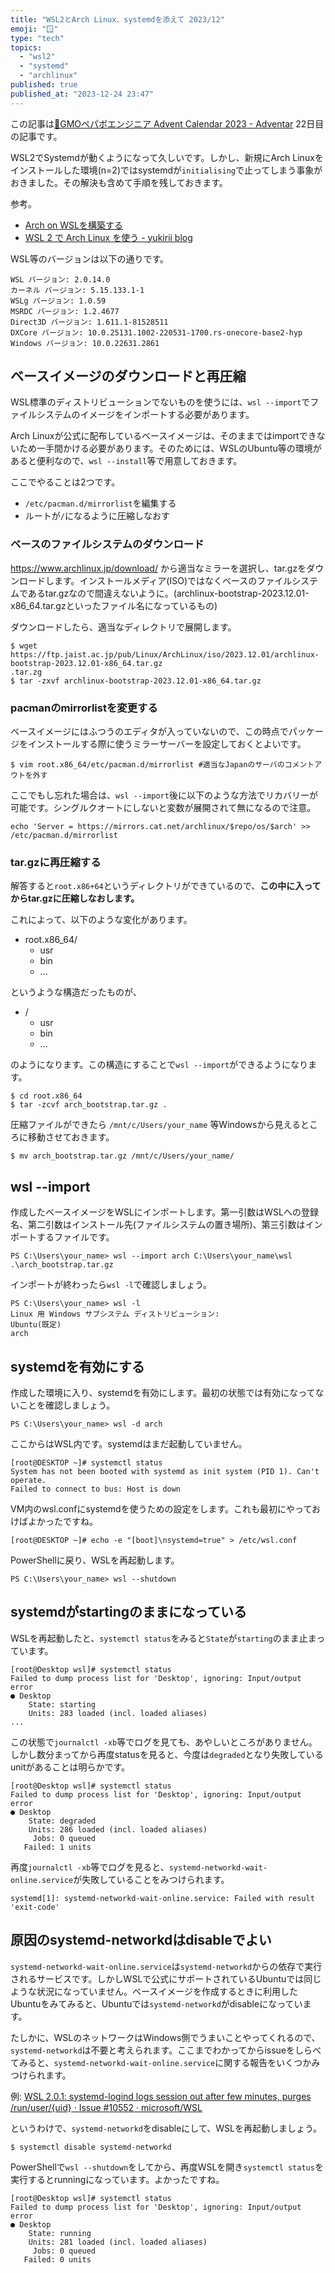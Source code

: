 ```yaml
---
title: "WSL2とArch Linux、systemdを添えて 2023/12"
emoji: "🪟"
type: "tech"
topics:
  - "wsl2"
  - "systemd"
  - "archlinux"
published: true
published_at: "2023-12-24 23:47"
---
```


この記事は[🎅GMOペパボエンジニア Advent Calendar 2023 - Adventar](https://adventar.org/calendars/8634) 22日目の記事です。

WSL2でSystemdが動くようになって久しいです。しかし、新規にArch Linuxをインストールした環境(n=2)ではsystemdが`initialising`で止ってしまう事象がおきました。その解決も含めて手順を残しておきます。

参考。
- [Arch on WSLを構築する](https://zenn.dev/kyoh86/articles/4bf6513aabe517)
- [WSL 2 で Arch Linux を使う - yukirii blog](https://blog.yukirii.dev/wsl2-arch-linux/)

WSL等のバージョンは以下の通りです。

```
WSL バージョン: 2.0.14.0
カーネル バージョン: 5.15.133.1-1
WSLg バージョン: 1.0.59
MSRDC バージョン: 1.2.4677
Direct3D バージョン: 1.611.1-81528511
DXCore バージョン: 10.0.25131.1002-220531-1700.rs-onecore-base2-hyp
Windows バージョン: 10.0.22631.2861
```

## ベースイメージのダウンロードと再圧縮

WSL標準のディストリビューションでないものを使うには、`wsl --import`でファイルシステムのイメージをインポートする必要があります。

Arch Linuxが公式に配布しているベースイメージは、そのままではimportできないため一手間かける必要があります。そのためには、WSLのUbuntu等の環境があると便利なので、`wsl --install`等で用意しておきます。

ここでやることは2つです。

- `/etc/pacman.d/mirrorlist`を編集する
- ルートが`/`になるように圧縮しなおす

### ベースのファイルシステムのダウンロード

https://www.archlinux.jp/download/ から適当なミラーを選択し、tar.gzをダウンロードします。インストールメディア(ISO)ではなくベースのファイルシステムであるtar.gzなので間違えないように。(archlinux-bootstrap-2023.12.01-x86_64.tar.gzといったファイル名になっているもの)

ダウンロードしたら、適当なディレクトリで展開します。

```
$ wget https://ftp.jaist.ac.jp/pub/Linux/ArchLinux/iso/2023.12.01/archlinux-bootstrap-2023.12.01-x86_64.tar.gz
.tar.zg
$ tar -zxvf archlinux-bootstrap-2023.12.01-x86_64.tar.gz
```

### pacmanのmirrorlistを変更する

ベースイメージにはふつうのエディタが入っていないので、この時点でパッケージをインストールする際に使うミラーサーバーを設定しておくとよいです。

```
$ vim root.x86_64/etc/pacman.d/mirrorlist #適当なJapanのサーバのコメントアウトを外す
```

ここでもし忘れた場合は、`wsl --import`後に以下のような方法でリカバリーが可能です。シングルクオートにしないと変数が展開されて無になるので注意。

```
echo 'Server = https://mirrors.cat.net/archlinux/$repo/os/$arch' >> /etc/pacman.d/mirrorlist
```

### tar.gzに再圧縮する

解答すると`root.x86+64`というディレクトリができているので、**この中に入ってからtar.gzに圧縮しなおします。**

これによって、以下のような変化があります。

- root.x86_64/
  - usr
  - bin
  - ...

というような構造だったものが、

- /
  - usr
  - bin
  - ...

のようになります。この構造にすることで`wsl --import`ができるようになります。

```
$ cd root.x86_64
$ tar -zcvf arch_bootstrap.tar.gz .
```

圧縮ファイルができたら `/mnt/c/Users/your_name` 等Windowsから見えるところに移動させておきます。

```
$ mv arch_bootstrap.tar.gz /mnt/c/Users/your_name/
```

## wsl --import

作成したベースイメージをWSLにインポートします。第一引数はWSLへの登録名、第二引数はインストール先(ファイルシステムの置き場所)、第三引数はインポートするファイルです。

```
PS C:\Users\your_name> wsl --import arch C:\Users\your_name\wsl .\arch_bootstrap.tar.gz
```

インポートが終わったら`wsl -l`で確認しましょう。

```
PS C:\Users\your_name> wsl -l
Linux 用 Windows サブシステム ディストリビューション:
Ubuntu(既定)
arch
```

## systemdを有効にする

作成した環境に入り、systemdを有効にします。最初の状態では有効になってないことを確認しましょう。

```
PS C:\Users\your_name> wsl -d arch
```

ここからはWSL内です。systemdはまだ起動していません。

```
[root@DESKTOP ~]# systemctl status
System has not been booted with systemd as init system (PID 1). Can't operate.
Failed to connect to bus: Host is down
```

VM内のwsl.confにsystemdを使うための設定をします。これも最初にやっておけばよかったですね。

```
[root@DESKTOP ~]# echo -e "[boot]\nsystemd=true" > /etc/wsl.conf
```

PowerShellに戻り、WSLを再起動します。

```
PS C:\Users\your_name> wsl --shutdown
```

## systemdがstartingのままになっている

WSLを再起動したと、`systemctl status`をみると`State`が`starting`のまま止まっています。

```
[root@Desktop wsl]# systemctl status
Failed to dump process list for 'Desktop', ignoring: Input/output error
● Desktop
    State: starting
    Units: 283 loaded (incl. loaded aliases)
...
```

この状態で`journalctl -xb`等でログを見ても、あやしいところがありません。しかし数分まってから再度statusを見ると、今度は`degraded`となり失敗しているunitがあることは明らかです。

```
[root@Desktop wsl]# systemctl status
Failed to dump process list for 'Desktop', ignoring: Input/output error
● Desktop
    State: degraded
    Units: 286 loaded (incl. loaded aliases)
     Jobs: 0 queued
   Failed: 1 units
```

再度`journalctl -xb`等でログを見ると、`systemd-networkd-wait-online.service`が失敗していることをみつけられます。

```
systemd[1]: systemd-networkd-wait-online.service: Failed with result 'exit-code'
```

## 原因のsystemd-networkdはdisableでよい

`systemd-networkd-wait-online.service`は`systemd-networkd`からの依存で実行されるサービスです。しかしWSLで公式にサポートされているUbuntuでは同じような状況になっていません。ベースイメージを作成するときに利用したUbuntuをみてみると、Ubuntuでは`systemd-networkd`がdisableになっています。

たしかに、WSLのネットワークはWindows側でうまいことやってくれるので、`systemd-networkd`は不要と考えられます。ここまでわかってからissueをしらべてみると、`systemd-networkd-wait-online.service`に関する報告をいくつかみつけられます。

例: [WSL 2.0.1: systemd-logind logs session out after few minutes, purges /run/user/{uid} · Issue #10552 · microsoft/WSL](https://github.com/microsoft/WSL/issues/10552)

というわけで、`systemd-networkd`をdisableにして、WSLを再起動しましょう。

```
$ systemctl disable systemd-networkd
```

PowerShellで`wsl --shutdown`をしてから、再度WSLを開き`systemctl status`を実行するとrunningになっています。よかったですね。

```
[root@Desktop wsl]# systemctl status
Failed to dump process list for 'Desktop', ignoring: Input/output error
● Desktop
    State: running
    Units: 281 loaded (incl. loaded aliases)
     Jobs: 0 queued
   Failed: 0 units
```

